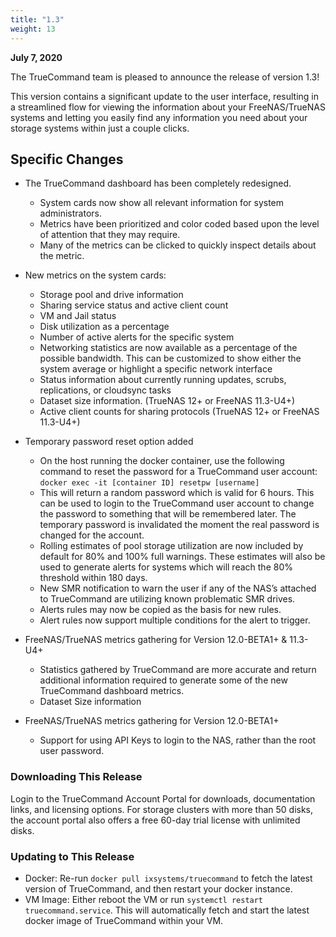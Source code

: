 ```yaml
---
title: "1.3"
weight: 13
---
```


**July 7, 2020**

The TrueCommand team is pleased to announce the release of version 1.3!

This version contains a significant update to the user interface, resulting in a streamlined flow for viewing the information about your FreeNAS/TrueNAS systems and letting you easily find any information you need about your storage systems within just a couple clicks.

## Specific Changes

+ The TrueCommand dashboard has been completely redesigned.
  + System cards now show all relevant information for system administrators.
  + Metrics have been prioritized and color coded based upon the level of attention that they may require.
  + Many of the metrics can be clicked to quickly inspect details about the metric.

+ New metrics on the system cards:
  + Storage pool and drive information
  + Sharing service status and active client count
  + VM and Jail status
  + Disk utilization as a percentage
  + Number of active alerts for the specific system
  + Networking statistics are now available as a percentage of the possible bandwidth. This can be customized to show either the system average or highlight a specific network interface
  + Status information about currently running updates, scrubs, replications, or cloudsync tasks
  + Dataset size information. (TrueNAS 12+ or FreeNAS 11.3-U4+)
  + Active client counts for sharing protocols (TrueNAS 12+ or FreeNAS 11.3-U4+)

+ Temporary password reset option added
  + On the host running the docker container, use the following command to reset the password for a TrueCommand user account:
`docker exec -it [container ID] resetpw [username] `
  + This will return a random password which is valid for 6 hours. This can be used to login to the TrueCommand user account to change the password to something that will be remembered later. The temporary password is invalidated the moment the real password is changed for the account.
  + Rolling estimates of pool storage utilization are now included by default for 80% and 100% full warnings. These estimates will also be used to generate alerts for systems which will reach the 80% threshold within 180 days.
  + New SMR notification to warn the user if any of the NAS’s attached to TrueCommand are utilizing known problematic SMR drives.
  + Alerts rules may now be copied as the basis for new rules.
  + Alert rules now support multiple conditions for the alert to trigger.

+ FreeNAS/TrueNAS metrics gathering for Version 12.0-BETA1+ & 11.3-U4+
  + Statistics gathered by TrueCommand are more accurate and return additional information required to generate some of the new TrueCommand dashboard metrics.
  + Dataset Size information

+ FreeNAS/TrueNAS metrics gathering for Version 12.0-BETA1+
  + Support for using API Keys to login to the NAS, rather than the root user password.

### Downloading This Release 

Login to the TrueCommand Account Portal for downloads, documentation links, and licensing options.
For storage clusters with more than 50 disks, the account portal also offers a free 60-day trial license with unlimited disks.

### Updating to This Release

* Docker: Re-run `docker pull ixsystems/truecommand` to fetch the latest version of TrueCommand, and then restart your docker instance.
* VM Image: Either reboot the VM or run `systemctl restart truecommand.service`. This will automatically fetch and start the latest docker image of TrueCommand within your VM.